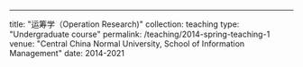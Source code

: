 ---
title: "运筹学（Operation Research)"
collection: teaching
type: "Undergraduate course"
permalink: /teaching/2014-spring-teaching-1
venue: "Central China Normal University, School of Information Management"
date: 2014-2021
